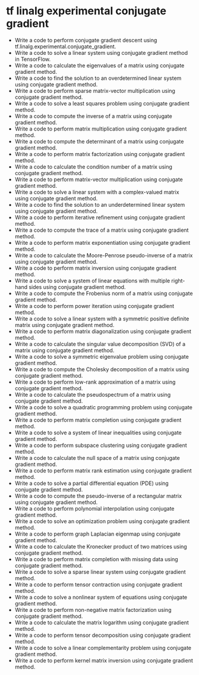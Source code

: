 # tf linalg experimental conjugate gradient

- Write a code to perform conjugate gradient descent using tf.linalg.experimental.conjugate_gradient.
- Write a code to solve a linear system using conjugate gradient method in TensorFlow.
- Write a code to calculate the eigenvalues of a matrix using conjugate gradient method.
- Write a code to find the solution to an overdetermined linear system using conjugate gradient method.
- Write a code to perform sparse matrix-vector multiplication using conjugate gradient method.
- Write a code to solve a least squares problem using conjugate gradient method.
- Write a code to compute the inverse of a matrix using conjugate gradient method.
- Write a code to perform matrix multiplication using conjugate gradient method.
- Write a code to compute the determinant of a matrix using conjugate gradient method.
- Write a code to perform matrix factorization using conjugate gradient method.
- Write a code to calculate the condition number of a matrix using conjugate gradient method.
- Write a code to perform matrix-vector multiplication using conjugate gradient method.
- Write a code to solve a linear system with a complex-valued matrix using conjugate gradient method.
- Write a code to find the solution to an underdetermined linear system using conjugate gradient method.
- Write a code to perform iterative refinement using conjugate gradient method.
- Write a code to compute the trace of a matrix using conjugate gradient method.
- Write a code to perform matrix exponentiation using conjugate gradient method.
- Write a code to calculate the Moore-Penrose pseudo-inverse of a matrix using conjugate gradient method.
- Write a code to perform matrix inversion using conjugate gradient method.
- Write a code to solve a system of linear equations with multiple right-hand sides using conjugate gradient method.
- Write a code to compute the Frobenius norm of a matrix using conjugate gradient method.
- Write a code to perform power iteration using conjugate gradient method.
- Write a code to solve a linear system with a symmetric positive definite matrix using conjugate gradient method.
- Write a code to perform matrix diagonalization using conjugate gradient method.
- Write a code to calculate the singular value decomposition (SVD) of a matrix using conjugate gradient method.
- Write a code to solve a symmetric eigenvalue problem using conjugate gradient method.
- Write a code to compute the Cholesky decomposition of a matrix using conjugate gradient method.
- Write a code to perform low-rank approximation of a matrix using conjugate gradient method.
- Write a code to calculate the pseudospectrum of a matrix using conjugate gradient method.
- Write a code to solve a quadratic programming problem using conjugate gradient method.
- Write a code to perform matrix completion using conjugate gradient method.
- Write a code to solve a system of linear inequalities using conjugate gradient method.
- Write a code to perform subspace clustering using conjugate gradient method.
- Write a code to calculate the null space of a matrix using conjugate gradient method.
- Write a code to perform matrix rank estimation using conjugate gradient method.
- Write a code to solve a partial differential equation (PDE) using conjugate gradient method.
- Write a code to compute the pseudo-inverse of a rectangular matrix using conjugate gradient method.
- Write a code to perform polynomial interpolation using conjugate gradient method.
- Write a code to solve an optimization problem using conjugate gradient method.
- Write a code to perform graph Laplacian eigenmap using conjugate gradient method.
- Write a code to calculate the Kronecker product of two matrices using conjugate gradient method.
- Write a code to perform matrix completion with missing data using conjugate gradient method.
- Write a code to solve a sparse linear system using conjugate gradient method.
- Write a code to perform tensor contraction using conjugate gradient method.
- Write a code to solve a nonlinear system of equations using conjugate gradient method.
- Write a code to perform non-negative matrix factorization using conjugate gradient method.
- Write a code to calculate the matrix logarithm using conjugate gradient method.
- Write a code to perform tensor decomposition using conjugate gradient method.
- Write a code to solve a linear complementarity problem using conjugate gradient method.
- Write a code to perform kernel matrix inversion using conjugate gradient method.
